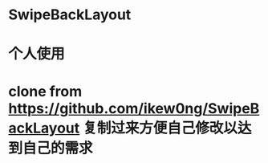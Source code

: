 # SwipeBackLayout
# 个人使用
# clone  from https://github.com/ikew0ng/SwipeBackLayout  复制过来方便自己修改以达到自己的需求
